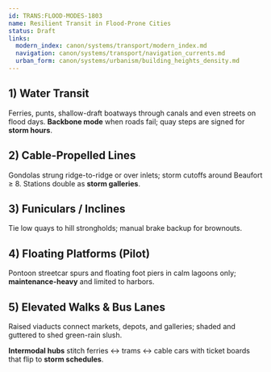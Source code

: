 ```yaml
---
id: TRANS:FLOOD-MODES-1803
name: Resilient Transit in Flood-Prone Cities
status: Draft
links:
  modern_index: canon/systems/transport/modern_index.md
  navigation: canon/systems/transport/navigation_currents.md
  urban_form: canon/systems/urbanism/building_heights_density.md
---
```


## 1) Water Transit
Ferries, punts, shallow-draft boatways through canals and even streets on flood days. **Backbone mode** when roads fail; quay steps are signed for **storm hours**.

## 2) Cable-Propelled Lines
Gondolas strung ridge-to-ridge or over inlets; storm cutoffs around Beaufort ≥ 8. Stations double as **storm galleries**.

## 3) Funiculars / Inclines
Tie low quays to hill strongholds; manual brake backup for brownouts.

## 4) Floating Platforms (Pilot)
Pontoon streetcar spurs and floating foot piers in calm lagoons only; **maintenance-heavy** and limited to harbors.

## 5) Elevated Walks & Bus Lanes
Raised viaducts connect markets, depots, and galleries; shaded and guttered to shed green-rain slush.

**Intermodal hubs** stitch ferries ↔ trams ↔ cable cars with ticket boards that flip to **storm schedules**.

